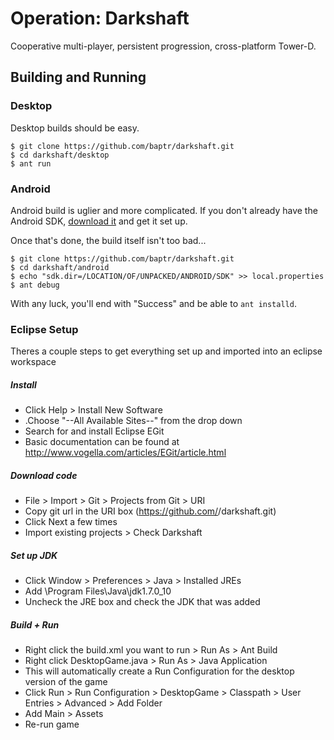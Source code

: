 Operation: Darkshaft
====================
Cooperative multi-player, persistent progression, cross-platform Tower-D.

Building and Running
--------------------

### Desktop
Desktop builds should be easy.

    $ git clone https://github.com/baptr/darkshaft.git
    $ cd darkshaft/desktop
    $ ant run

### Android
Android build is uglier and more complicated.
If you don't already have the Android SDK, [download it](http://developer.android.com/sdk/index.html) and get it set up.

Once that's done, the build itself isn't too bad...

    $ git clone https://github.com/baptr/darkshaft.git
    $ cd darkshaft/android
    $ echo "sdk.dir=/LOCATION/OF/UNPACKED/ANDROID/SDK" >> local.properties
    $ ant debug

With any luck, you'll end with "Success" and be able to `ant installd`.

### Eclipse Setup
Theres a couple steps to get everything set up and imported into an eclipse workspace

##### Install 

* Click Help > Install New Software
* .Choose "--All Available Sites--" from the drop down
* Search for and install Eclipse EGit
* Basic documentation can be found at http://www.vogella.com/articles/EGit/article.html

##### Download code

* File > Import > Git > Projects from Git > URI
* Copy git url in the URI box (https://github.com/<username>/darkshaft.git)
* Click Next a few times
* Import existing projects > Check Darkshaft

##### Set up JDK

* Click Window > Preferences > Java > Installed JREs
* Add \Program Files\Java\jdk1.7.0_10
* Uncheck the JRE box and check the JDK that was added

##### Build + Run

* Right click the build.xml you want to run > Run As > Ant Build
* Right click DesktopGame.java > Run As > Java Application
* This will automatically create a Run Configuration for the desktop version of the game
* Click Run > Run Configuration > DesktopGame > Classpath > User Entries > Advanced > Add Folder
* Add Main > Assets
* Re-run game
